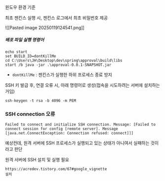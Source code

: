 
윈도우 환경 기준


최초 젠킨스 실행 시, 젠킨스 로그에서 최초 비밀번호 제공

![[Pasted image 20250119124541.png]]


##### 배포 파일 실행 명령어

```
echo start
set BUILD_ID=dontKillMe
cd C:\Users\JH\Desktop\dev\spring\approval\build\libs
start /b java -jar .\approval-0.0.1-SNAPSHOT.jar
```

- `dontKillMe` : 젠킨스가 실행한 하위 프로세스 종료 방지

SSH 키 발급 후, 연결 오류 시, 아래 명령어로 생성(접속을 시도하려는 서버에 설치하는거임)
```
ssh-keygen -t rsa -b 4096 -m PEM
```

### SSH connection 오류

```
Failed to connect and initialize SSH connection. Message: [Failed to connect session for config [remote server]. Message [java.net.ConnectException: Connection refused: connect]]]
```

예상컨데, 원격 서버에 SSH 프로세스가 실행되고 있는 상태가 아니여서 실패하는 것이라고 판단


원격 서버에 SSH 설치 및 실행 필요

```
https://acredev.tistory.com/67#google_vignette 
설치
```
